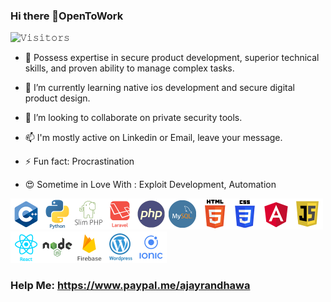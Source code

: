 ### Hi there 👋OpenToWork 

![𝚅𝚒𝚜𝚒𝚝𝚘𝚛𝚜](https://visitor-badge.laobi.icu/badge?page_id=ajayrandhawa.ajayrandhawa&title=𝚅𝚒𝚜𝚒𝚝𝚘𝚛𝚜 )

- 🔭 Possess expertise in secure product development, superior technical
skills, and proven ability to manage complex tasks.

- 🌱 I’m currently learning native ios development and secure digital product design.

- 👯 I’m looking to collaborate on private security tools.

- 📫 I'm mostly active on Linkedin or Email, leave your message.

- ⚡ Fun fact: Procrastination

- 😍 Sometime in Love With : Exploit Development, Automation 


<img align="left" alt="C" width="50px" src="https://raw.githubusercontent.com/ajayrandhawa/ajayrandhawa/master/cplus.png" />
<img align="left" alt="C" width="50px" src="https://raw.githubusercontent.com/ajayrandhawa/ajayrandhawa/master/python.png" />
<img align="left" alt="C" width="50px" src="https://raw.githubusercontent.com/ajayrandhawa/ajayrandhawa/master/slim.png" />
<img align="left" alt="C" width="50px" src="https://raw.githubusercontent.com/ajayrandhawa/ajayrandhawa/master/laravel.png" />
<img align="left" alt="C" width="50px" src="https://raw.githubusercontent.com/ajayrandhawa/ajayrandhawa/master/php.png" />
<img align="left" alt="C" width="50px" src="https://raw.githubusercontent.com/ajayrandhawa/ajayrandhawa/master/mysql.png" />
<img align="left" alt="C" width="50px" src="https://raw.githubusercontent.com/ajayrandhawa/ajayrandhawa/master/html.png" />
<img align="left" alt="C" width="50px" src="https://raw.githubusercontent.com/ajayrandhawa/ajayrandhawa/master/css.png" /> 

<img  alt="C" width="50px" src="https://raw.githubusercontent.com/ajayrandhawa/ajayrandhawa/master/javascript.png" />
<img align="left" alt="C" width="50px" src="https://raw.githubusercontent.com/ajayrandhawa/ajayrandhawa/master/angular.png" />
<img align="left" alt="C" width="50px" src="https://raw.githubusercontent.com/ajayrandhawa/ajayrandhawa/master/react.png" />
<img align="left" alt="C" width="50px" src="https://raw.githubusercontent.com/ajayrandhawa/ajayrandhawa/master/node.png" />
<img align="left" alt="C" width="50px" src="https://raw.githubusercontent.com/ajayrandhawa/ajayrandhawa/master/firebase.png" />
<img align="left" alt="C" width="50px" src="https://raw.githubusercontent.com/ajayrandhawa/ajayrandhawa/master/wordpress.png" />
<img  alt="C" width="50px" src="https://raw.githubusercontent.com/ajayrandhawa/ajayrandhawa/master/IONIC.png" />  

### Help Me: https://www.paypal.me/ajayrandhawa
